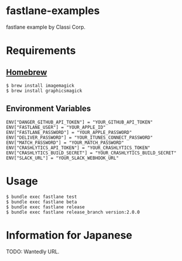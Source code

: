 # fastlane-examples
fastlane example by Classi Corp.

# Requirements

## [Homebrew](https://brew.sh/)

```
$ brew install imagemagick
$ brew install graphicsmagick
```

## Environment Variables

```
ENV["DANGER_GITHUB_API_TOKEN"] = "YOUR_GITHUB_API_TOKEN"
ENV["FASTLANE_USER"] = "YOUR_APPLE_ID"
ENV["FASTLANE_PASSWORD"] = "YOUR_APPLE_PASSWORD"
ENV["DELIVER_PASSWORD"] = "YOUR_ITUNES_CONNECT_PASSWORD"
ENV["MATCH_PASSWORD"] = "YOUR_MATCH_PASSWORD"
ENV["CRASHLYTICS_API_TOKEN"] = "YOUR_CRASHLYTICS_TOKEN"
ENV["CRASHLYTICS_BUILD_SECRET"] = "YOUR_CRASHLYTICS_BUILD_SECRET"
ENV["SLACK_URL"] = "YOUR_SLACK_WEBHOOK_URL"
```

# Usage

```
$ bundle exec fastlane test
$ bundle exec fastlane beta
$ bundle exec fastlane release
$ bundle exec fastlane release_branch version:2.0.0
```

# Information for Japanese

TODO: Wantedly URL.

